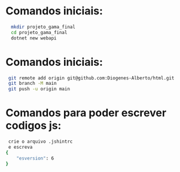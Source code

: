 # Comandos iniciais:
``` bash
  mkdir projeto_gama_final
  cd projeto_gama_final
  dotnet new webapi
```

# Comandos iniciais:
``` bash
 git remote add origin git@github.com:Diogenes-Alberto/html.git
 git branch -M main
 git push -u origin main
```





# Comandos para poder escrever codigos js:
``` bash
 crie o arquivo .jshintrc
 e escreva
{
    "esversion": 6
}

```